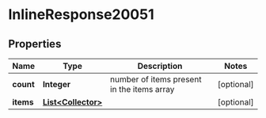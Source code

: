# InlineResponse20051

## Properties
Name | Type | Description | Notes
------------ | ------------- | ------------- | -------------
**count** | **Integer** | number of items present in the items array |  [optional]
**items** | [**List&lt;Collector&gt;**](Collector.md) |  |  [optional]
